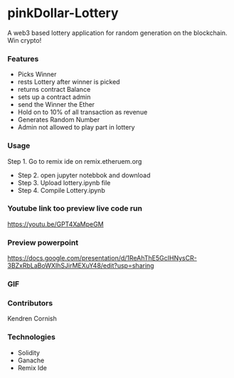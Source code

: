 # pinkDollar-Lottery
A web3 based lottery application  for random generation on the blockchain. Win crypto!


### Features 
- Picks Winner 
- rests Lottery after winner is picked
- returns contract Balance 
- sets up a contract admin 
- send the Winner the Ether
- Hold on to 10% of all transaction as revenue 
- Generates Random Number
- Admin not allowed to play part in lottery

### Usage
Step 1. Go to remix ide on remix.etheruem.org
- Step 2. open jupyter notebbok and download
- Step 3. Upload lottery.ipynb file
- Step 4. Compile Lottery.ipynb

### Youtube link too preview live code run
<https://youtu.be/GPT4XaMpeGM>

### Preview powerpoint
<https://docs.google.com/presentation/d/1ReAhThE5GcIHNysCR-3BZxRbLaBoWXIhSJirMEXuY48/edit?usp=sharing>



### GIF




### Contributors
Kendren Cornish

### Technologies
- Solidity
- Ganache
- Remix Ide

